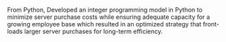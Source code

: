From Python, 
Developed an integer programming model in Python to minimize server purchase costs while ensuring adequate capacity for a growing employee base
which resulted in an optimized strategy that front-loads larger server purchases for long-term efficiency.
